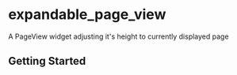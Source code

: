 # expandable_page_view

A PageView widget adjusting it's height to currently displayed page

## Getting Started
